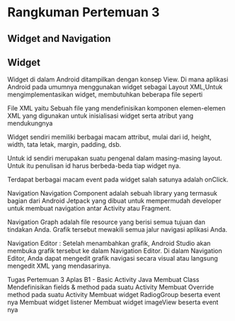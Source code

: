 # Rangkuman Pertemuan 3
## Widget and Navigation
## Widget
Widget di dalam Android ditampilkan dengan konsep View. Di mana aplikasi Android pada umumnya menggunakan widget sebagai Layout XML,Untuk mengimplementasikan widget, membutuhkan beberapa file seperti

File XML yaitu Sebuah file yang mendefinisikan komponen elemen-elemen XML yang digunakan untuk inisialisasi widget serta atribut yang mendukungnya

Widget sendiri memiliki berbagai macam attribut, mulai dari id, height, width, tata letak, margin, padding, dsb.

Untuk id sendiri merupakan suatu pengenal dalam masing-masing layout. Untuk itu penulisan id harus berbeda-beda tiap widget nya.

Terdapat berbagai macam event pada widget salah satunya adalah onClick.

Navigation
Navigation Component adalah sebuah library yang termasuk bagian dari Android Jetpack yang dibuat untuk mempermudah developer untuk membuat navigation antar Activity atau Fragment.

Navigation Graph adalah file resource yang berisi semua tujuan dan tindakan Anda. Grafik tersebut mewakili semua jalur navigasi aplikasi Anda.

Navigation Editor : Setelah menambahkan grafik, Android Studio akan membuka grafik tersebut ke dalam Navigation Editor. Di dalam Navigation Editor, Anda dapat mengedit grafik navigasi secara visual atau langsung mengedit XML yang mendasarinya.

Tugas Pertemuan 3
Aplas B1 - Basic Activity Java
Membuat Class
Mendefinisikan fields & method pada suatu Activity
Membuat Override method pada suatu Activity
Membuat widget RadiogGroup beserta event nya
Membuat widget listener
Membuat widget imageView beserta event nya
